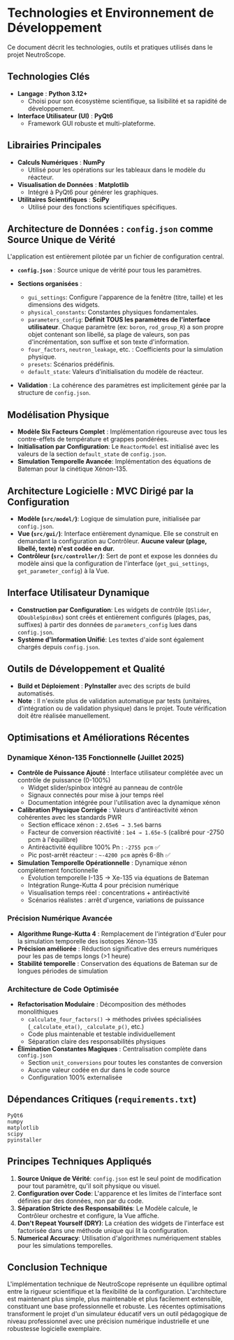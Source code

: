 # Technologies et Environnement de Développement

Ce document décrit les technologies, outils et pratiques utilisés dans le projet NeutroScope.

## Technologies Clés

-   **Langage** : **Python 3.12+**
    -   Choisi pour son écosystème scientifique, sa lisibilité et sa rapidité de développement.
-   **Interface Utilisateur (UI)** : **PyQt6**
    -   Framework GUI robuste et multi-plateforme.

## Librairies Principales

-   **Calculs Numériques** : **NumPy**
    -   Utilisé pour les opérations sur les tableaux dans le modèle du réacteur.
-   **Visualisation de Données** : **Matplotlib**
    -   Intégré à PyQt6 pour générer les graphiques.
-   **Utilitaires Scientifiques** : **SciPy**
    -   Utilisé pour des fonctions scientifiques spécifiques.

## Architecture de Données : `config.json` comme Source Unique de Vérité

L'application est entièrement pilotée par un fichier de configuration central.

-   **`config.json`** : Source unique de vérité pour tous les paramètres.
-   **Sections organisées** :
    - `gui_settings`: Configure l'apparence de la fenêtre (titre, taille) et les dimensions des widgets.
    - `physical_constants`: Constantes physiques fondamentales.
    - `parameters_config`: **Définit TOUS les paramètres de l'interface utilisateur**. Chaque paramètre (ex: `boron`, `rod_group_R`) a son propre objet contenant son libellé, sa plage de valeurs, son pas d'incrémentation, son suffixe et son texte d'information.
    - `four_factors`, `neutron_leakage`, etc. : Coefficients pour la simulation physique.
    - `presets`: Scénarios prédéfinis.
    - `default_state`: Valeurs d'initialisation du modèle de réacteur.

-   **Validation** : La cohérence des paramètres est implicitement gérée par la structure de `config.json`.

## Modélisation Physique

-   **Modèle Six Facteurs Complet** : Implémentation rigoureuse avec tous les contre-effets de température et grappes pondérées.
-   **Initialisation par Configuration**: Le `ReactorModel` est initialisé avec les valeurs de la section `default_state` de `config.json`.
-   **Simulation Temporelle Avancée**: Implémentation des équations de Bateman pour la cinétique Xénon-135.

## Architecture Logicielle : MVC Dirigé par la Configuration

-   **Modèle (`src/model/`)**: Logique de simulation pure, initialisée par `config.json`.
-   **Vue (`src/gui/`)**: Interface entièrement dynamique. Elle se construit en demandant la configuration au Contrôleur. **Aucune valeur (plage, libellé, texte) n'est codée en dur.**
-   **Contrôleur (`src/controller/`)**: Sert de pont et expose les données du modèle ainsi que la configuration de l'interface (`get_gui_settings`, `get_parameter_config`) à la Vue.

## Interface Utilisateur Dynamique

-   **Construction par Configuration**: Les widgets de contrôle (`QSlider`, `QDoubleSpinBox`) sont créés et entièrement configurés (plages, pas, suffixes) à partir des données de `parameters_config` lues dans `config.json`.
-   **Système d'Information Unifié**: Les textes d'aide sont également chargés depuis `config.json`.

## Outils de Développement et Qualité

-   **Build et Déploiement** : **PyInstaller** avec des scripts de build automatisés.
-   **Note** : Il n'existe plus de validation automatique par tests (unitaires, d'intégration ou de validation physique) dans le projet. Toute vérification doit être réalisée manuellement.

## Optimisations et Améliorations Récentes

### **Dynamique Xénon-135 Fonctionnelle (Juillet 2025)**
-   **Contrôle de Puissance Ajouté** : Interface utilisateur complétée avec un contrôle de puissance (0-100%)
    - Widget slider/spinbox intégré au panneau de contrôle
    - Signaux connectés pour mise à jour temps réel
    - Documentation intégrée pour l'utilisation avec la dynamique xénon
-   **Calibration Physique Corrigée** : Valeurs d'antiréactivité xénon cohérentes avec les standards PWR
    - Section efficace xénon : `2.65e6 → 3.5e6` barns
    - Facteur de conversion réactivité : `1e4 → 1.65e-5` (calibré pour -2750 pcm à l'équilibre)
    - Antiréactivité équilibre 100% Pn : `-2755 pcm` ✅
    - Pic post-arrêt réacteur : `~-4200 pcm` après 6-8h ✅
-   **Simulation Temporelle Opérationnelle** : Dynamique xénon complètement fonctionnelle
    - Évolution temporelle I-135 → Xe-135 via équations de Bateman
    - Intégration Runge-Kutta 4 pour précision numérique
    - Visualisation temps réel : concentrations + antiréactivité
    - Scénarios réalistes : arrêt d'urgence, variations de puissance

### **Précision Numérique Avancée**
-   **Algorithme Runge-Kutta 4** : Remplacement de l'intégration d'Euler pour la simulation temporelle des isotopes Xénon-135
-   **Précision améliorée** : Réduction significative des erreurs numériques pour les pas de temps longs (>1 heure)
-   **Stabilité temporelle** : Conservation des équations de Bateman sur de longues périodes de simulation

### **Architecture de Code Optimisée**
-   **Refactorisation Modulaire** : Décomposition des méthodes monolithiques
    - `calculate_four_factors()` → méthodes privées spécialisées (`_calculate_eta()`, `_calculate_p()`, etc.)
    - Code plus maintenable et testable individuellement
    - Séparation claire des responsabilités physiques
-   **Élimination Constantes Magiques** : Centralisation complète dans `config.json`
    - Section `unit_conversions` pour toutes les constantes de conversion
    - Aucune valeur codée en dur dans le code source
    - Configuration 100% externalisée

## Dépendances Critiques (`requirements.txt`)
```
PyQt6
numpy
matplotlib
scipy
pyinstaller
```

## Principes Techniques Appliqués

1.  **Source Unique de Vérité**: `config.json` est le seul point de modification pour tout paramètre, qu'il soit physique ou visuel.
2.  **Configuration over Code**: L'apparence et les limites de l'interface sont définies par des données, non par du code.
3.  **Séparation Stricte des Responsabilités**: Le Modèle calcule, le Contrôleur orchestre et configure, la Vue affiche.
4.  **Don't Repeat Yourself (DRY)**: La création des widgets de l'interface est factorisée dans une méthode unique qui lit la configuration.
5.  **Numerical Accuracy**: Utilisation d'algorithmes numériquement stables pour les simulations temporelles.

## Conclusion Technique

L'implémentation technique de NeutroScope représente un équilibre optimal entre la rigueur scientifique et la flexibilité de la configuration. L'architecture est maintenant plus simple, plus maintenable et plus facilement extensible, constituant une base professionnelle et robuste. Les récentes optimisations transforment le projet d'un simulateur éducatif vers un outil pédagogique de niveau professionnel avec une précision numérique industrielle et une robustesse logicielle exemplaire. 